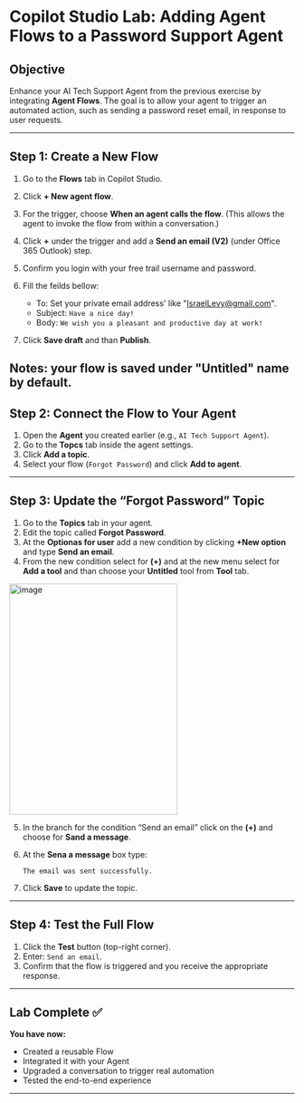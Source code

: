 # Copilot Studio Lab: Adding Agent Flows to a Password Support Agent

## Objective

Enhance your AI Tech Support Agent from the previous exercise by integrating **Agent Flows**. The goal is to allow your agent to trigger an automated action, such as sending a password reset email, in response to user requests.

---

## Step 1: Create a New Flow

1. Go to the **Flows** tab in Copilot Studio.
2. Click **+ New agent flow**.
3. For the trigger, choose **When an agent calls the flow**. (This allows the agent to invoke the flow from within a conversation.)
4. Click **+** under the trigger and add a **Send an email (V2)** (under Office 365 Outlook) step.
5. Confirm you login with your free trail username and password.
6. Fill the feilds bellow:

   * To: Set your private email address' like "IsraelLevy@gmail.com".
   * Subject: `Have a nice day!`
   * Body: `We wish you a pleasant and productive day at work!`
7. Click **Save draft** and than **Publish**.

Notes: your flow is saved under "Untitled" name by default.
---

## Step 2: Connect the Flow to Your Agent

1. Open the **Agent** you created earlier (e.g., `AI Tech Support Agent`).
2. Go to the **Topcs** tab inside the agent settings.
3. Click **Add a topic**.
4. Select your flow (`Forgot Password`) and click **Add to agent**.

---

## Step 3: Update the “Forgot Password” Topic

1. Go to the **Topics** tab in your agent.
2. Edit the topic called **Forgot Password**.
3. At the **Optionas for user** add a new condition by clicking **+New option** and type **Send an email**.
4. From the new condition select for **(+)** and at the new menu select for **Add a tool** and than choose your **Untitled** tool from **Tool** tab.

<img width="297" height="408" alt="image" src="https://github.com/user-attachments/assets/e76e7d79-6482-4faa-8b59-cfe01f4421fc" />

   
5. In the branch for the condition “Send an email” click on the **(+)** and choose for **Sand a message**.
6. At the **Sena a message** box type:

      `The email was sent successfully.`
   
8. Click **Save** to update the topic.

---

## Step 4: Test the Full Flow

1. Click the **Test** button (top-right corner).
2. Enter: `Send an email`.
3. Confirm that the flow is triggered and you receive the appropriate response.

---

## Lab Complete ✅

**You have now:**

* Created a reusable Flow
* Integrated it with your Agent
* Upgraded a conversation to trigger real automation
* Tested the end-to-end experience

---

